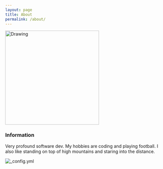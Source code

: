 ```yaml
---
layout: page
title: About
permalink: /about/
---
```

<img src="{{ site.baseurl }}/images/Screen Shot 2018-04-14 at 11.28.54 PM.png" alt="Drawing" style="width: 300px;"/>



### Information

Very profound software dev.  My hobbies are coding and playing football.  I also like standing on top of high mountains and staring into the distance.

![_config.yml](https://www.codewars.com/users/coolFridge9/badges/large)

